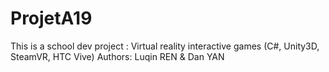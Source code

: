 # ProjetA19

This is a school dev project : Virtual reality interactive games (C#, Unity3D, SteamVR, HTC Vive)
Authors: Luqin REN & Dan YAN
